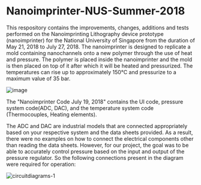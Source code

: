 # Nanoimprinter-NUS-Summer-2018

  This respository contains the improvements, changes, additions and tests performed on the Nanoimprinting Lithography device prototype (nanoimprinter) for the National University of Singapore from the duration of May 21, 2018 to July 27, 2018. The nanoimprinter is designed to replicate a mold containing nanochannels onto a new polymer through the use of heat and pressure. The polymer is placed inside the nanoimprinter and the mold is then placed on top of it after which it will be heated and pressurized. The temperatures can rise up to approximately 150°C and pressurize to a maximum value of 35 bar.
  
              
  ![image](https://user-images.githubusercontent.com/33207203/46577079-00835e00-c9ab-11e8-9794-8ff65425776d.png)

 The "Nanoimprinter Code July 19, 2018" contains the UI code, pressure system code(ADC, DAC), and the temperature system code (Thermocouples, Heating elements).  
  
  The ADC and DAC are industrial models that are connected appropriately based on your respective system and the data sheets provided. As a result, there were no examples on how to connect the electrical components other than reading the data sheets. However, for our project, the goal was to be able to accurately control pressure based on the input and output of the pressure regulator. So the following connections present in the diagram were required for operation:
  
  ![circuitdiagrams-1](https://user-images.githubusercontent.com/33207203/46577015-b4371e80-c9a8-11e8-9403-69d1e299dd01.jpg)

